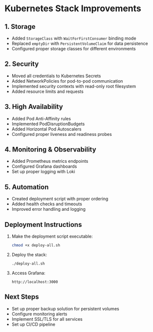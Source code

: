 # Kubernetes Stack Improvements

## 1. Storage
- Added `StorageClass` with `WaitForFirstConsumer` binding mode
- Replaced `emptyDir` with `PersistentVolumeClaim` for data persistence
- Configured proper storage classes for different environments

## 2. Security
- Moved all credentials to Kubernetes Secrets
- Added NetworkPolicies for pod-to-pod communication
- Implemented security contexts with read-only root filesystem
- Added resource limits and requests

## 3. High Availability
- Added Pod Anti-Affinity rules
- Implemented PodDisruptionBudgets
- Added Horizontal Pod Autoscalers
- Configured proper liveness and readiness probes

## 4. Monitoring & Observability
- Added Prometheus metrics endpoints
- Configured Grafana dashboards
- Set up proper logging with Loki

## 5. Automation
- Created deployment script with proper ordering
- Added health checks and timeouts
- Improved error handling and logging

## Deployment Instructions

1. Make the deployment script executable:
   ```bash
   chmod +x deploy-all.sh
   ```

2. Deploy the stack:
   ```bash
   ./deploy-all.sh
   ```

3. Access Grafana:
   ```
   http://localhost:3000
   ```

## Next Steps
- Set up proper backup solution for persistent volumes
- Configure monitoring alerts
- Implement SSL/TLS for all services
- Set up CI/CD pipeline
